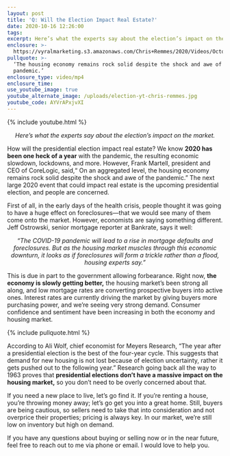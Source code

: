 ```yaml
---
layout: post
title: 'Q: Will the Election Impact Real Estate?'
date: 2020-10-16 12:26:00
tags:
excerpt: Here’s what the experts say about the election’s impact on the market.
enclosure: >-
  https://vyralmarketing.s3.amazonaws.com/Chris+Remmes/2020/Videos/October/videoplayback+(3).mp4
pullquote: >-
  ‘The housing economy remains rock solid despite the shock and awe of the
  pandemic.’
enclosure_type: video/mp4
enclosure_time:
use_youtube_image: true
youtube_alternate_image: /uploads/election-yt-chris-remmes.jpg
youtube_code: AYVrAPxjvXI
---
```


{% include youtube.html %}

<p style="text-align:center;"><em>Here’s what the experts say about the election’s impact on the market.</em></p>

How will the presidential election impact real estate? We know **2020 has been one heck of a year** with the pandemic, the resulting economic slowdown, lockdowns, and more. However, Frank Martell, president and CEO of CoreLogic, said,“ On an aggregated level, the housing economy remains rock solid despite the shock and awe of the pandemic.” The next large 2020 event that could impact real estate is the upcoming presidential election, and people are concerned.&nbsp;

First of all, in the early days of the health crisis, people thought it was going to have a huge effect on foreclosures—that we would see many of them come onto the market. However, economists are saying something different. Jeff Ostrowski, senior mortgage reporter at Bankrate, says it well:&nbsp;

<p style="text-align:center;"><em>“The COVID-19 pandemic will lead to a rise in mortgage defaults and foreclosures. But as the housing market muscles through this economic downturn, it looks as if foreclosures will form a trickle rather than a flood, housing experts say.”</em></p>

This is due in part to the government allowing forbearance. Right now, **the economy is slowly getting better,** the housing market’s been strong all along, and low mortgage rates are converting prospective buyers into active ones. Interest rates are currently driving the market by giving buyers more purchasing power, and we’re seeing very strong demand. Consumer confidence and sentiment have been increasing in both the economy and housing market.&nbsp;

{% include pullquote.html %}

According to Ali Wolf, chief economist for Meyers Research, “The year after a presidential election is the best of the four-year cycle. This suggests that demand for new housing is not lost because of election uncertainty, rather it gets pushed out to the following year.” Research going back all the way to 1963 proves that **presidential elections don’t have a massive impact on the housing market,** so you don’t need to be overly concerned about that.&nbsp;

If you need a new place to live, let’s go find it. If you’re renting a house, you’re throwing money away; let’s go get you into a great home. Still, buyers are being cautious, so sellers need to take that into consideration and not overprice their properties; pricing is always key. In our market, we’re still low on inventory but high on demand.

If you have any questions about buying or selling now or in the near future, feel free to reach out to me via phone or email. I would love to help you.